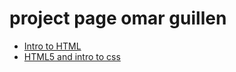 # project page omar guillen

<ul>
     <li><a href="intro_to_html/index.html" target="_blank">Intro to HTML<a/></li>
     <li><a href="HTML5_intro_to_css/index.html" target="_blank">HTML5 and intro to css<a/></li>
</ul>
